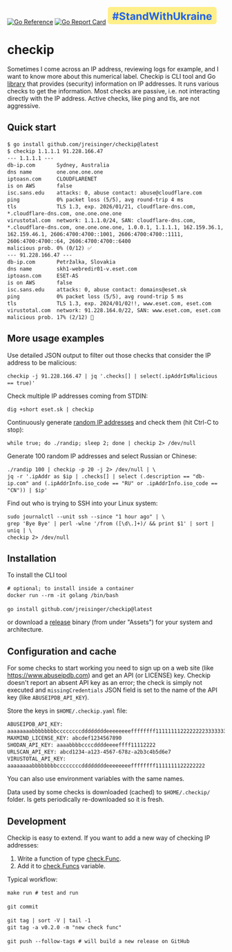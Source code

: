 [![Go Reference](https://pkg.go.dev/badge/github.com/jreisinger/checkip.svg)](https://pkg.go.dev/github.com/jreisinger/checkip)
[![Go Report Card](https://goreportcard.com/badge/github.com/jreisinger/checkip)](https://goreportcard.com/report/github.com/jreisinger/checkip)
[![StandWithUkraine](https://raw.githubusercontent.com/vshymanskyy/StandWithUkraine/main/badges/StandWithUkraine.svg)](https://github.com/vshymanskyy/StandWithUkraine/blob/main/docs/README.md)

# checkip

Sometimes I come across an IP address, reviewing logs for example, and I want to know more about this numerical label. Checkip is CLI tool and Go [library](https://pkg.go.dev/github.com/jreisinger/checkip/check) that provides (security) information on IP addresses. It runs various checks to get the information. Most checks are passive, i.e. not interacting directly with the IP address. Active checks, like ping and tls, are not aggressive.

## Quick start

```
$ go install github.com/jreisinger/checkip@latest
$ checkip 1.1.1.1 91.228.166.47
--- 1.1.1.1 ---
db-ip.com       Sydney, Australia
dns name        one.one.one.one
iptoasn.com     CLOUDFLARENET
is on AWS       false
isc.sans.edu    attacks: 0, abuse contact: abuse@cloudflare.com
ping            0% packet loss (5/5), avg round-trip 4 ms
tls             TLS 1.3, exp. 2026/01/21, cloudflare-dns.com, *.cloudflare-dns.com, one.one.one.one
virustotal.com  network: 1.1.1.0/24, SAN: cloudflare-dns.com, *.cloudflare-dns.com, one.one.one.one, 1.0.0.1, 1.1.1.1, 162.159.36.1, 162.159.46.1, 2606:4700:4700::1001, 2606:4700:4700::1111, 2606:4700:4700::64, 2606:4700:4700::6400
malicious prob. 0% (0/12) ✅
--- 91.228.166.47 ---
db-ip.com       Petržalka, Slovakia
dns name        skh1-webredir01-v.eset.com
iptoasn.com     ESET-AS
is on AWS       false
isc.sans.edu    attacks: 0, abuse contact: domains@eset.sk
ping            0% packet loss (5/5), avg round-trip 5 ms
tls             TLS 1.3, exp. 2024/01/02!!, www.eset.com, eset.com
virustotal.com  network: 91.228.164.0/22, SAN: www.eset.com, eset.com
malicious prob. 17% (2/12) 🤏
```

## More usage examples

Use detailed JSON output to filter out those checks that consider the IP address to be malicious:

```
checkip -j 91.228.166.47 | jq '.checks[] | select(.ipAddrIsMalicious == true)'
```

Check multiple IP addresses coming from STDIN:

```
dig +short eset.sk | checkip
```

Continuously generate [random IP addresses](https://github.com/jreisinger/checkip/blob/master/randip) and check them (hit Ctrl-C to stop):

```
while true; do ./randip; sleep 2; done | checkip 2> /dev/null
```

Generate 100 random IP addresses and select Russian or Chinese:

```
./randip 100 | checkip -p 20 -j 2> /dev/null | \
jq -r '.ipAddr as $ip | .checks[] | select (.description == "db-ip.com" and (.ipAddrInfo.iso_code == "RU" or .ipAddrInfo.iso_code == "CN")) | $ip'
```

Find out who is trying to SSH into your Linux system:

```
sudo journalctl --unit ssh --since "1 hour ago" | \
grep 'Bye Bye' | perl -wlne '/from ([\d\.]+)/ && print $1' | sort | uniq | \
checkip 2> /dev/null
```

## Installation

To install the CLI tool

```
# optional; to install inside a container
docker run --rm -it golang /bin/bash

go install github.com/jreisinger/checkip@latest
```

or download a [release](https://github.com/jreisinger/checkip/releases) binary (from under "Assets") for your system and architecture.

## Configuration and cache

For some checks to start working you need to sign up on a web site (like https://www.abuseipdb.com) and get an API (or LICENSE) key. Checkip doesn't report an absent API key as an error; the check is simply not executed and `missingCredentials` JSON field is set to the name of the API key (like `ABUSEIPDB_API_KEY`).

Store the keys in `$HOME/.checkip.yaml` file:

```
ABUSEIPDB_API_KEY: aaaaaaaabbbbbbbbccccccccddddddddeeeeeeeeffffffff11111111222222223333333344444444
MAXMIND_LICENSE_KEY: abcdef1234567890
SHODAN_API_KEY: aaaabbbbccccddddeeeeffff11112222
URLSCAN_API_KEY: abcd1234-a123-4567-678z-a2b3c4b5d6e7
VIRUSTOTAL_API_KEY: aaaaaaaabbbbbbbbccccccccddddddddeeeeeeeeffffffff1111111122222222
```

You can also use environment variables with the same names.

Data used by some checks is downloaded (cached) to `$HOME/.checkip/` folder. Is gets periodically re-downloaded so it is fresh.

## Development

Checkip is easy to extend. If you want to add a new way of checking IP addresses:

1. Write a function of type [check.Func](https://pkg.go.dev/github.com/jreisinger/checkip/check#Func).
2. Add it to [check.Funcs](https://pkg.go.dev/github.com/jreisinger/checkip/check#Funcs) variable.

Typical workflow:

```
make run # test and run

git commit

git tag | sort -V | tail -1
git tag -a v0.2.0 -m "new check func"

git push --follow-tags # will build a new release on GitHub
```

